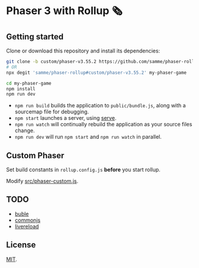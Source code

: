 Phaser 3 with Rollup 🗞
====================

Getting started
---------------

Clone or download this repository and install its dependencies:

```bash
git clone -b custom/phaser-v3.55.2 https://github.com/samme/phaser-rollup.git my-phaser-game
# OR
npx degit 'samme/phaser-rollup#custom/phaser-v3.55.2' my-phaser-game

cd my-phaser-game
npm install
npm run dev
```

- `npm run build` builds the application to `public/bundle.js`, along with a sourcemap file for debugging.
- `npm start` launches a server, using [serve](https://github.com/zeit/serve).
- `npm run watch` will continually rebuild the application as your source files change.
- `npm run dev` will run `npm start` and `npm run watch` in parallel.

Custom Phaser
-------------

Set build constants in `rollup.config.js` **before** you start rollup.

Modify [src/phaser-custom.js](src/phaser-custom.js).

TODO
----

- [buble](https://github.com/rollup/plugins/blob/master/packages/buble)
- [commonjs](https://github.com/rollup/plugins/tree/master/packages/commonjs#options)
- [livereload](https://github.com/thgh/rollup-plugin-livereload)

License
-------

[MIT](LICENSE).
